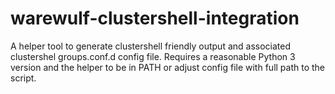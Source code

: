 # warewulf-clustershell-integration

A helper tool to generate clustershell friendly output and associated clustershel groups.conf.d config file. Requires a reasonable Python 3 version and the helper to be in PATH or adjust config file with full path to the script.
